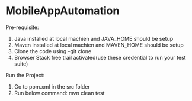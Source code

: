 # MobileAppAutomation

Pre-requisite:
1. Java installed at local machien and JAVA_HOME should be setup
2. Maven installed at local machien and MAVEN_HOME should be setup
3. Clone the code using
   -git clone 
4. Browser Stack free trail activated(use these credential to run your test suite)

Run the Project:
1. Go to pom.xml in the src folder
2. Run below command:
mvn clean test





